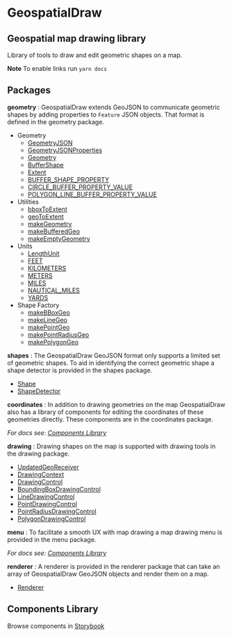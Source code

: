 # GeospatialDraw
## Geospatial map drawing library

Library of tools to draw and edit geometric shapes on a map.

**Note** To enable links run `yarn docs`

## Packages

**geometry**
:  GeospatialDraw extends GeoJSON to communicate geometric shapes by adding properties to `Feature` JSON objects. That format is defined in the geometry package.

 * Geometry
   * [GeometryJSON](https://unpkg.com/@connexta/geospatialdraw@0.3.2/docs/modules/_geometry_geometry_.html#geometryjson)
   * [GeometryJSONProperties](https://unpkg.com/@connexta/geospatialdraw@0.3.2/docs/modules/_geometry_geometry_.html#geometryjsonproperties)
   * [Geometry](https://unpkg.com/@connexta/geospatialdraw@0.3.2/docs/modules/_geometry_geometry_.html#geometry)
   * [BufferShape](https://unpkg.com/@connexta/geospatialdraw@0.3.2/docs/modules/_geometry_geometry_.html#buffershape)
   * [Extent](https://unpkg.com/@connexta/geospatialdraw@0.3.2/docs/modules/_geometry_geometry_.html#extent)
   * [BUFFER_SHAPE_PROPERTY](https://unpkg.com/@connexta/geospatialdraw@0.3.2/docs/modules/_geometry_geometry_.html#buffer_shape_property)
   * [CIRCLE_BUFFER_PROPERTY_VALUE](https://unpkg.com/@connexta/geospatialdraw@0.3.2/docs/modules/_geometry_geometry_.html#circle_buffer_property_value)
   * [POLYGON_LINE_BUFFER_PROPERTY_VALUE](https://unpkg.com/@connexta/geospatialdraw@0.3.2/docs/modules/_geometry_geometry_.html#polygon_line_buffer_property_value)
 * Utilities
   * [bboxToExtent](https://unpkg.com/@connexta/geospatialdraw@0.3.2/docs/modules/_geometry_utilities_.html#bboxtoextent)
   * [geoToExtent](https://unpkg.com/@connexta/geospatialdraw@0.3.2/docs/modules/_geometry_utilities_.html#geotoextent)
   * [makeGeometry](https://unpkg.com/@connexta/geospatialdraw@0.3.2/docs/modules/_geometry_utilities_.html#makegeometry)
   * [makeBufferedGeo](https://unpkg.com/@connexta/geospatialdraw@0.3.2/docs/modules/_geometry_utilities_.html#makebufferedgeo)
   * [makeEmptyGeometry](https://unpkg.com/@connexta/geospatialdraw@0.3.2/docs/modules/_geometry_utilities_.html#makeemptygeometry)
 * Units
   * [LengthUnit](https://unpkg.com/@connexta/geospatialdraw@0.3.2/docs/modules/_geometry_units_.html#lengthunit)
   * [FEET](https://unpkg.com/@connexta/geospatialdraw@0.3.2/docs/modules/_geometry_units_.html#feet)
   * [KILOMETERS](https://unpkg.com/@connexta/geospatialdraw@0.3.2/docs/modules/_geometry_units_.html#kilometers)
   * [METERS](https://unpkg.com/@connexta/geospatialdraw@0.3.2/docs/modules/_geometry_units_.html#meters)
   * [MILES](https://unpkg.com/@connexta/geospatialdraw@0.3.2/docs/modules/_geometry_units_.html#miles)
   * [NAUTICAL_MILES](https://unpkg.com/@connexta/geospatialdraw@0.3.2/docs/modules/_geometry_units_.html#nautical_miles)
   * [YARDS](https://unpkg.com/@connexta/geospatialdraw@0.3.2/docs/modules/_geometry_units_.html#yards)
 * Shape Factory
   * [makeBBoxGeo](https://unpkg.com/@connexta/geospatialdraw@0.3.2/docs/modules/_geometry_shape_factory_.html#makebboxgeo)
   * [makeLineGeo](https://unpkg.com/@connexta/geospatialdraw@0.3.2/docs/modules/_geometry_shape_factory_.html#makelinegeo)
   * [makePointGeo](https://unpkg.com/@connexta/geospatialdraw@0.3.2/docs/modules/_geometry_shape_factory_.html#makepointgeo)
   * [makePointRadiusGeo](https://unpkg.com/@connexta/geospatialdraw@0.3.2/docs/modules/_geometry_shape_factory_.html#makepointradiusgeo)
   * [makePolygonGeo](https://unpkg.com/@connexta/geospatialdraw@0.3.2/docs/modules/_geometry_shape_factory_.html#makepolygongeo)

**shapes**
: The GeospatialDraw GeoJSON format only supports a limited set of geometric shapes. To aid in identifying the correct geometric shape a shape detector is provided in the shapes package.

 * [Shape](https://unpkg.com/@connexta/geospatialdraw@0.3.2/docs/modules/_shape_utils_shape_.html#shape)
 * [ShapeDetector](https://unpkg.com/@connexta/geospatialdraw@0.3.2/docs/classes/_shape_utils_shape_detector_.shapedetector.html)

**coordinates**
: In addition to drawing geometries on the map GeospatialDraw also has a library of components for editing the coordinates of these geometries directly. These components are in the coordinates package.

*For docs see: [Components Library](#components-library)*

**drawing**
: Drawing shapes on the map is supported with drawing tools in the drawing package.

 * [UpdatedGeoReceiver](https://unpkg.com/@connexta/geospatialdraw@0.3.2/docs/modules/_drawing_controls_geo_receiver_.html#updatedgeoreceiver)
 * [DrawingContext](https://unpkg.com/@connexta/geospatialdraw@0.3.2/docs/classes/_drawing_controls_drawing_context_.drawingcontext.html)
 * [DrawingControl](https://unpkg.com/@connexta/geospatialdraw@0.3.2/docs/interfaces/_drawing_controls_drawing_control_.drawingcontrol.html)
 * [BoundingBoxDrawingControl](https://unpkg.com/@connexta/geospatialdraw@0.3.2/docs/classes/_drawing_controls_bounding_box_drawing_control_.boundingboxdrawingcontrol.html)
 * [LineDrawingControl](https://unpkg.com/@connexta/geospatialdraw@0.3.2/docs/classes/_drawing_controls_line_drawing_control_.linedrawingcontrol.html)
 * [PointDrawingControl](https://unpkg.com/@connexta/geospatialdraw@0.3.2/docs/classes/_drawing_controls_point_drawing_control_.pointdrawingcontrol.html)
 * [PointRadiusDrawingControl](https://unpkg.com/@connexta/geospatialdraw@0.3.2/docs/classes/_drawing_controls_point_radius_drawing_control_.pointradiusdrawingcontrol.html)
 * [PolygonDrawingControl](https://unpkg.com/@connexta/geospatialdraw@0.3.2/docs/classes/_drawing_controls_polygon_drawing_control_.polygondrawingcontrol.html)

**menu**
: To facilitate a smooth UX with map drawing a map drawing menu is provided in the menu package.

*For docs see: [Components Library](#components-library)*

**renderer**
: A renderer is provided in the renderer package that can take an array of GeospatialDraw GeoJSON objects and render them on a map.

 * [Renderer](https://unpkg.com/@connexta/geospatialdraw@0.3.2/docs/classes/_renderer_renderer_.renderer.html)

## Components Library

Browse components in [Storybook](https://unpkg.com/@connexta/geospatialdraw@0.3.2/.storybook/index.html)
